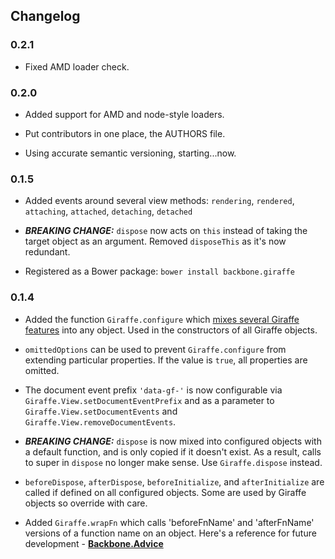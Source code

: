 ## Changelog

### 0.2.1

- Fixed AMD loader check.

### 0.2.0

- Added support for AMD and node-style loaders.

- Put contributors in one place, the AUTHORS file.

- Using accurate semantic versioning, starting...now.

### 0.1.5

- Added events around several view methods: `rendering`, `rendered`,
  `attaching`, `attached`, `detaching`, `detached`

- ___BREAKING CHANGE:___ `dispose` now acts on `this` instead of taking the
  target object as an argument. Removed `disposeThis` as it's now redundant.

- Registered as a Bower package: `bower install backbone.giraffe`

### 0.1.4

- Added the function `Giraffe.configure` which 
  [mixes several Giraffe features](http://barc.github.io/backbone.giraffe/backbone.giraffe.html#configure)
  into any object. Used in the constructors of all Giraffe objects.

- `omittedOptions` can be used to prevent `Giraffe.configure` from extending
  particular properties. If the value is `true`, all properties are omitted.

- The document event prefix `'data-gf-'` is now configurable via
  `Giraffe.View.setDocumentEventPrefix` and as a parameter to 
  `Giraffe.View.setDocumentEvents` and `Giraffe.View.removeDocumentEvents`.

- ___BREAKING CHANGE:___ `dispose` is now mixed into configured objects
  with a default function, and is only copied if it doesn't exist.
  As a result, calls to super in `dispose` no longer make sense.
  Use `Giraffe.dispose` instead.

- `beforeDispose`, `afterDispose`, `beforeInitialize`, and `afterInitialize`
  are called if defined on all configured objects. Some are used by Giraffe
  objects so override with care.

- Added `Giraffe.wrapFn` which calls 'beforeFnName' and 'afterFnName' versions
  of a function name on an object. Here's a reference for future development - 
  [__Backbone.Advice__](https://github.com/rhysbrettbowen/Backbone.Advice)